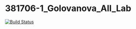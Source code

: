 ﻿# 381706-1_Golovanova_All_Lab
[![Build Status](https://travis-ci.org/Lena381706-1/381706-1_Golovanova_All_Lab.svg?branch=master)](https://travis-ci.org/Lena381706-1/381706-1_Golovanova_All_Lab)